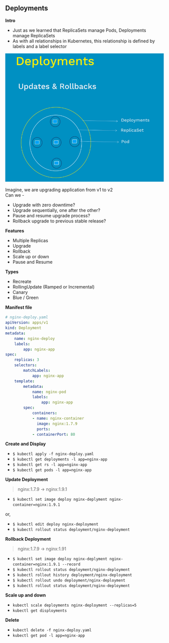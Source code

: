 ## Deployments

**Intro**

- Just as we learned that ReplicaSets manage Pods, Deployments manage ReplicaSets
- As with all relationships in Kubernetes, this relationship is defined by labels and a label selector

![alt text](https://github.com/ishtiaqhimel/notes/blob/master/images/deployment.png?raw=true "Deployment")

Imagine, we are upgrading application from v1 to v2\
Can we -
- Upgrade with zero downtime?
- Upgrade sequentially, one after the other?
- Pause and resume upgrade process?
- Rollback upgrade to previous stable release?


**Features**
- Multiple Replicas
- Upgrade
- Rollback
- Scale up or down
- Pause and Resume

**Types**
- Recreate
- RollingUpdate (Ramped or Incremental)
- Canary
- Blue / Green


**Manifest file**
```yaml
# nginx-deploy.yaml
apiVersion: apps/v1
kind: Deployment
metadata:
    name: nginx-deploy
    labels:
        app: nginx-app
spec:
    replicas: 3
    selectors: 
        matchLabels: 
            app: nginx-app
    template:
        metadata:
            name: nginx-pod
            labels:
                app: nginx-app
        spec:
            containers:
            - name: nginx-container
              image: nginx:1.7.9
              ports: 
            - containerPort: 80
```

**Create and Display**
- `$ kubectl apply -f nginx-deploy.yaml`
- `$ kubectl get deployments -l app=nginx-app`
- `$ kubectl get rs -l app=nginx-app`
- `$ kubectl get pods -l app=nginx-app`

**Update Deployment**
> nginx:1.7.9 -> nginx:1.9.1
- `$ kubectl set image deploy nginx-deplyment nginx-container=nginx:1.9.1`

or,

- `$ kubectl edit deploy nginx-deployment`
- `$ kubectl rollout status deployment/nginx-deployment`

**Rollback Deployment**
> nginx:1.7.9 -> nginx:1.91
- `$ kubectl set image deploy nginx-deplyment nginx-container=nginx:1.9.1 --record`
- `$ kubectl rollout status deployment/nginx-deployment`
- `$ kubectl rollout history deployment/nginx-deployment`
- `$ kubectl rollout undo deployment/nginx-deployment`
- `$ kubectl rollout status deployment/nginx-deployment`


**Scale up and down**
- `kubectl scale deployments nginx-deployment --replicas=5`
- `kubectl get disployments`

**Delete**
- `kubectl delete -f nginx-deploy.yaml`
- `kubectl get pod -l app=nginx-app`